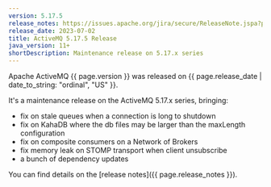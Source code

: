 ```yaml
---
version: 5.17.5
release_notes: https://issues.apache.org/jira/secure/ReleaseNote.jspa?projectId=12311210&version=12352888
release_date: 2023-07-02
title: ActiveMQ 5.17.5 Release
java_version: 11+
shortDescription: Maintenance release on 5.17.x series
---
```

Apache ActiveMQ {{ page.version }} was released on {{ page.release_date | date_to_string: "ordinal", "US" }}. 

It's a maintenance release on the ActiveMQ 5.17.x series, bringing:
- fix on stale queues when a connection is long to shutdown
- fix on KahaDB where the db files may be larger than the maxLength configuration
- fix on composite consumers on a Network of Brokers
- fix memory leak on STOMP transport when client unsubscribe
- a bunch of dependency updates

You can find details on the [release notes]({{ page.release_notes }}).
